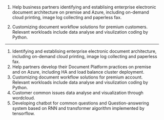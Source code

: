 1. Help business partners identifying and establising enterprise electronic document architecture on premise and Azure, including on-demand cloud printing, image log collecting and paperless fax.

2. Customizing document workflow solutions for premium customers. Relevant workloads include data analyse and visulization coding by Python.



-----

1. Identifying and establising enterprise electronic document architecture, including on-demand cloud printing, image log collecting and paperless fax.
2. Help partners develop their Document Platform practices on premise and on Azure, including HA and load balance cluster deployment.
3. Customizing document workflow solutions for premium account. Relevant workloads include data analyse and visulization coding by Python.
4. Customer common issues data analyse and visualization through wordcloud.
5. Developing chatbot for common questions and Question-answering system based on RNN and transformer algorithm implemented by tensorflow.

